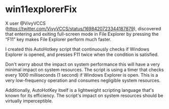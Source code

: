 # win11explorerFix
X user @VivyVCCS (https://twitter.com/VivyVCCS/status/1698420723344187879), discovered that entering and exiting full-screen mode in File Explorer by pressing the “F11” key makes File Explorer perform much faster.

I created this AutoHotkey script that continuously checks if Windows Explorer is opened, and presses F11 twice when the condition is satisfied.

Don't worry about the impact on system performance this will have a very minimal impact on system resources.
The script is using a timer that checks every 1000 milliseconds (1 second) if Windows Explorer is open. This is a very low-frequency operation and consumes negligible system resources.

Additionally, AutoHotKey itself is a lightweight scripting language that's known for its efficiency. The script's impact on system resources should be virtually imperceptible.
